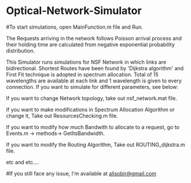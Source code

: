 # Optical-Network-Simulator
#To start simulations, open MainFunction.m file and Run.

The Requests arriving in the network follows Poisson arrival process and their holding time are calculated from negative exponential probability distribution.

This Simulator runs simulations for NSF Network in which links are bidirectional. Shortest Routes have been found by 'Dijkstra algorithm' and First Fit technique is adopted in spectrum allocation. Total of 15 wavelengths are available at each link and 1 wavelength is given to every connection. If you want to simulate for different parameters, see below:  

If you want to change Network topology, take out nsf_network.mat file.

If you want to make modifications in Spectrum Allocation Algorithm or change it, Take out ResourcesChecking.m file.

If you want to modify how much Bandwith to allocate to a request, go to Events.m -> methods-> GetItsBandwidth.

If you want to modify the Routing Algorithm, Take out ROUTING_dijkstra.m file.

etc and etc....



#If you still face any issue, I'm available at alisobir@gmail.com
